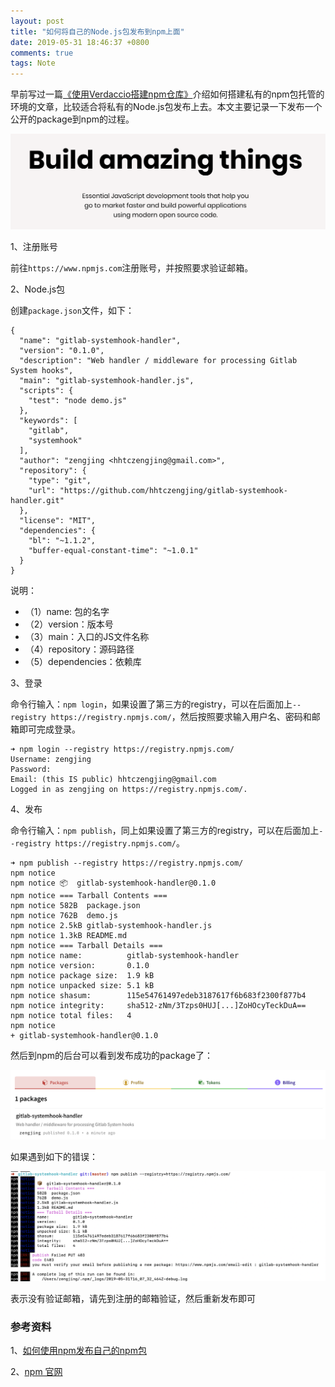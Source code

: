 ```yaml
---
layout: post
title: "如何将自己的Node.js包发布到npm上面"
date: 2019-05-31 18:46:37 +0800
comments: true
tags: Note
---
```


早前写过一篇[《使用Verdaccio搭建npm仓库》](https://blog.devzeng.com/blog/npm-repo-with-verdaccio.html)介绍如何搭建私有的npm包托管的环境的文章，比较适合将私有的Node.js包发布上去。本文主要记录一下发布一个公开的package到npm的过程。

![npm-intro.png](/images/npm-publish-package/npm-intro.png)

1、注册账号

前往`https://www.npmjs.com`注册账号，并按照要求验证邮箱。

2、Node.js包

创建`package.json`文件，如下：

```
{
  "name": "gitlab-systemhook-handler",
  "version": "0.1.0",
  "description": "Web handler / middleware for processing Gitlab System hooks",
  "main": "gitlab-systemhook-handler.js",
  "scripts": {
    "test": "node demo.js"
  },
  "keywords": [
    "gitlab",
    "systemhook"
  ],
  "author": "zengjing <hhtczengjing@gmail.com>",
  "repository": {
    "type": "git",
    "url": "https://github.com/hhtczengjing/gitlab-systemhook-handler.git"
  },
  "license": "MIT",
  "dependencies": {
    "bl": "~1.1.2",
    "buffer-equal-constant-time": "~1.0.1"
  }
}
```

说明：

- （1）name: 包的名字
- （2）version：版本号
- （3）main：入口的JS文件名称
- （4）repository：源码路径
- （5）dependencies：依赖库

3、登录

命令行输入：`npm login`，如果设置了第三方的registry，可以在后面加上`--registry https://registry.npmjs.com/`，然后按照要求输入用户名、密码和邮箱即可完成登录。

```
➜ npm login --registry https://registry.npmjs.com/
Username: zengjing
Password: 
Email: (this IS public) hhtczengjing@gmail.com
Logged in as zengjing on https://registry.npmjs.com/.
```

4、发布

命令行输入：`npm publish`，同上如果设置了第三方的registry，可以在后面加上`--registry https://registry.npmjs.com/`。

```
➜ npm publish --registry https://registry.npmjs.com/
npm notice 
npm notice 📦  gitlab-systemhook-handler@0.1.0
npm notice === Tarball Contents === 
npm notice 582B  package.json                
npm notice 762B  demo.js                     
npm notice 2.5kB gitlab-systemhook-handler.js
npm notice 1.3kB README.md                   
npm notice === Tarball Details === 
npm notice name:          gitlab-systemhook-handler               
npm notice version:       0.1.0                                   
npm notice package size:  1.9 kB                                  
npm notice unpacked size: 5.1 kB                                  
npm notice shasum:        115e54761497edeb3187617f6b683f2300f877b4
npm notice integrity:     sha512-zNm/3Tzps0HUJ[...]ZoHOcyTeckDuA==
npm notice total files:   4                                       
npm notice 
+ gitlab-systemhook-handler@0.1.0
```

然后到npm的后台可以看到发布成功的package了：

![packages.png](/images/npm-publish-package/packages.png)

如果遇到如下的错误：

![403_error.png](/images/npm-publish-package/403_error.png)

表示没有验证邮箱，请先到注册的邮箱验证，然后重新发布即可

### 参考资料

1、[如何使用npm发布自己的npm包](https://blog.csdn.net/zyg1515330502/article/details/81112653)

2、[npm 官网](https://www.npmjs.com)